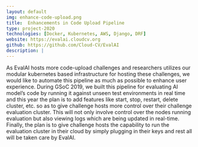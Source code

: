 ```yaml
---
layout: default
img: enhance-code-upload.png
title:  Enhancements in Code Upload Pipeline 
type: project-2020
technologies: [Docker, Kubernetes, AWS, Django, DRF]
website: https://evalai.cloudcv.org
github: https://github.com/Cloud-CV/EvalAI
description: |
---
```

As EvalAI hosts more code-upload challenges and researchers utilizes our modular kubernetes based infrastructure for hosting these challenges, we would like to automate this pipeline as much as possible to enhance user experience. During GSoC 2019, we built this pipeline for evaluating AI model’s code by running it against unseen test environments in real time and this year the plan is to add features like start, stop, restart, delete cluster, etc.  so as to give challenge hosts more control over their challenge evaluation cluster. This will not only involve control over the nodes running evaluation but also viewing logs which are being updated in real-time. Finally, the plan is to give challenge hosts the capability to run the evaluation cluster in their cloud by simply plugging in their keys and rest all will be taken care by EvalAI.
